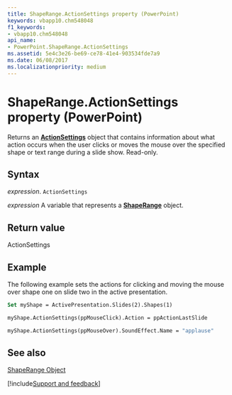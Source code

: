 ```yaml
---
title: ShapeRange.ActionSettings property (PowerPoint)
keywords: vbapp10.chm548048
f1_keywords:
- vbapp10.chm548048
api_name:
- PowerPoint.ShapeRange.ActionSettings
ms.assetid: 5e4c3e26-be69-ce78-41e4-903534fde7a9
ms.date: 06/08/2017
ms.localizationpriority: medium
---
```



# ShapeRange.ActionSettings property (PowerPoint)

Returns an **[ActionSettings](PowerPoint.ActionSettings.md)** object that contains information about what action occurs when the user clicks or moves the mouse over the specified shape or text range during a slide show. Read-only.


## Syntax

_expression_. `ActionSettings`

_expression_ A variable that represents a **[ShapeRange](PowerPoint.ShapeRange.md)** object.


## Return value

ActionSettings


## Example

The following example sets the actions for clicking and moving the mouse over shape one on slide two in the active presentation.


```vb
Set myShape = ActivePresentation.Slides(2).Shapes(1)

myShape.ActionSettings(ppMouseClick).Action = ppActionLastSlide

myShape.ActionSettings(ppMouseOver).SoundEffect.Name = "applause"
```


## See also


[ShapeRange Object](PowerPoint.ShapeRange.md)

[!include[Support and feedback](~/includes/feedback-boilerplate.md)]